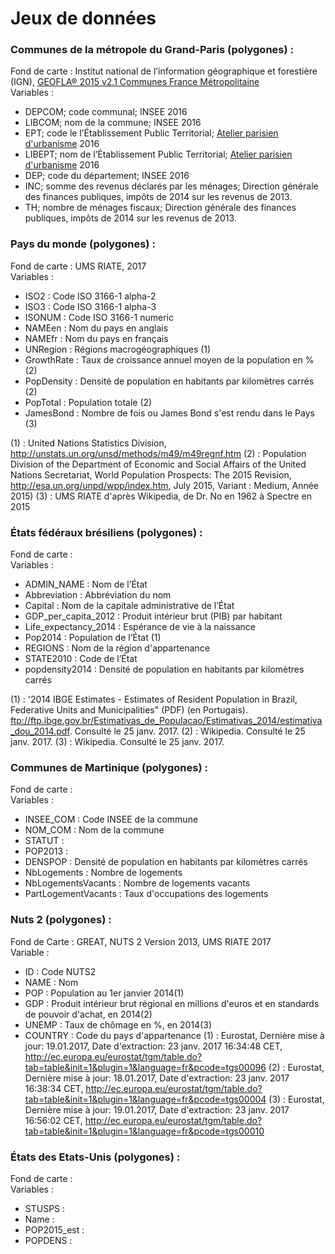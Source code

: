 Jeux de données
===============

### Communes de la métropole du Grand-Paris (polygones) :   
Fond de carte : Institut national de l’information géographique et forestière (IGN), [GEOFLA® 2015 v2.1 Communes France Métropolitaine](\url{http://professionnels.ign.fr/geofla)   
Variables :
- DEPCOM; code communal; INSEE 2016   
- LIBCOM; nom de la commune; INSEE 2016    
- EPT; code le l’Établissement Public Territorial; [Atelier parisien d'urbanisme](\url{http://www.apur.org/article/composition-12-territoires-metropole-grand-paris) 2016    
- LIBEPT; nom de l’Établissement Public Territorial; [Atelier parisien d'urbanisme](\url{http://www.apur.org/article/composition-12-territoires-metropole-grand-paris) 2016    
- DEP; code du département; INSEE 2016   
- INC; somme des revenus déclarés par les ménages; Direction générale des finances publiques, impôts de 2014 sur les revenus de 2013.   
- TH; nombre de ménages fiscaux; Direction générale des finances publiques, impôts de 2014 sur les revenus de 2013.   


### Pays du monde (polygones) :   
Fond de carte : UMS RIATE, 2017  
Variables :
- ISO2 : Code ISO 3166-1 alpha-2
- ISO3 : Code ISO 3166-1 alpha-3
- ISONUM : Code ISO 3166-1 numeric
- NAMEen : Nom du pays en anglais
- NAMEfr : Nom du pays en français
- UNRegion : Régions macrogéographiques (1)
- GrowthRate : Taux de croissance annuel moyen de la population en % (2)
- PopDensity : Densité de population en habitants par kilomètres carrés (2)
- PopTotal : Population totale (2)
- JamesBond : Nombre de fois ou James Bond s'est rendu dans le Pays (3)

(1) : United Nations Statistics Division, http://unstats.un.org/unsd/methods/m49/m49regnf.htm
(2) : Population Division of the Department of Economic and Social Affairs of the United Nations Secretariat, World Population Prospects: The 2015 Revision, http://esa.un.org/unpd/wpp/index.htm, July 2015, Variant : Medium, Année 2015)
(3) : UMS RIATE d'après Wikipedia, de Dr. No en 1962 à Spectre en 2015


### États fédéraux brésiliens (polygones) :
Fond de carte :  
Variables :
- ADMIN_NAME : Nom de l’État
- Abbreviation : Abbréviation du nom
- Capital : Nom de la capitale administrative de l’État
- GDP_per_capita_2012 : Produit intérieur brut (PIB) par habitant
- Life_expectancy_2014 : Espérance de vie à la naissance
- Pop2014 : Population de l’État (1)
- REGIONS : Nom de la région d'appartenance
- STATE2010 : Code de l’État
- popdensity2014 : Densité de population en habitants par kilomètres carrés

(1) : '2014 IBGE Estimates - Estimates of Resident Population in Brazil, Federative Units and Municipalities" (PDF) (en Portugais). ftp://ftp.ibge.gov.br/Estimativas_de_Populacao/Estimativas_2014/estimativa_dou_2014.pdf. Consulté le 25 janv. 2017.
(2) : Wikipedia. Consulté le 25 janv. 2017.
(3) : Wikipedia. Consulté le 25 janv. 2017.


### Communes de Martinique (polygones) :
Fond de carte :  
Variables :
- INSEE_COM : Code INSEE de la commune
- NOM_COM : Nom de la commune
- STATUT :
- POP2013 :
- DENSPOP : Densité de population en habitants par kilomètres carrés
- NbLogements : Nombre de logements
- NbLogementsVacants : Nombre de logements vacants
- PartLogementVacants : Taux d'occupations des logements


### Nuts 2 (polygones) :
Fond de Carte : GREAT, NUTS 2 Version 2013, UMS RIATE 2017  
Variable :
- ID : Code NUTS2
- NAME : Nom
- POP : Population au 1er janvier 2014(1)
- GDP : Produit intérieur brut régional en millions d'euros et en standards de pouvoir d'achat, en 2014(2)
- UNEMP : Taux de chômage en %, en 2014(3)
- COUNTRY : Code du pays d'appartenance
(1) : Eurostat, Dernière mise à jour: 19.01.2017, Date d'extraction: 23 janv. 2017 16:34:48 CET, http://ec.europa.eu/eurostat/tgm/table.do?tab=table&init=1&plugin=1&language=fr&pcode=tgs00096
(2) : Eurostat, Dernière mise à jour: 18.01.2017, Date d'extraction: 23 janv. 2017 16:38:34 CET, http://ec.europa.eu/eurostat/tgm/table.do?tab=table&init=1&plugin=1&language=fr&pcode=tgs00004
(3) : Eurostat, Dernière mise à jour: 19.01.2017, Date d'extraction: 23 janv. 2017 16:56:02 CET, http://ec.europa.eu/eurostat/tgm/table.do?tab=table&init=1&plugin=1&language=fr&pcode=tgs00010


### États des Etats-Unis (polygones) :
Fond de carte :  
Variables :
- STUSPS :
- Name :
- POP2015_est :
- POPDENS :
